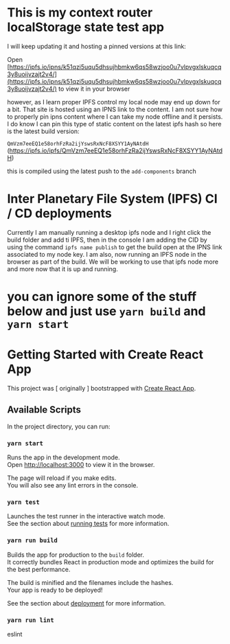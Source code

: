 # This is my context router localStorage state test app

I will keep updating it and hosting a pinned versions at this link:

Open [https://ipfs.io/ipns/k51qzi5uqu5dhsujhbmkw6qs58wzjoo0u7vlpvgxlskuqcq3y8uoijvzajt2v4/](https://ipfs.io/ipns/k51qzi5uqu5dhsujhbmkw6qs58wzjoo0u7vlpvgxlskuqcq3y8uoijvzajt2v4/) to view it in your browser

however, as I learn proper IPFS control my local node may end up down for a bit. That site is hosted
using an IPNS link to the content. I am not sure how to properly pin ipns content where I can take
my node offline and it persists. I do know I can pin this type of static content on the
latest ipfs hash so here is the latest build version:

`QmVzm7eeEQ1e58orhFzRa2ijYswsRxNcF8XSYY1AyNAtdH` (https://ipfs.io/ipfs/QmVzm7eeEQ1e58orhFzRa2ijYswsRxNcF8XSYY1AyNAtdH)

this is compiled using the latest push to the `add-components` branch

# Inter Planetary File System (IPFS) CI / CD deployments

Currently I am manually running a desktop ipfs node and I right click the build folder and add ti IPFS, then
in the console I am adding the CID by using the command `ipfs name publish`  to get the build open at the
IPNS link associated to my node key. I am also, now running an IPFS node in the browser as part of the build.
We will be working to use that ipfs node more and more now that it is up and running.

# you can ignore some of the stuff below and just use `yarn build` and  `yarn start`

# Getting Started with Create React App

This project was [ originally ] bootstrapped with [Create React App](https://github.com/facebook/create-react-app).

## Available Scripts

In the project directory, you can run:

### `yarn start`

Runs the app in the development mode.\
Open [http://localhost:3000](http://localhost:3000) to view it in the browser.

The page will reload if you make edits.\
You will also see any lint errors in the console.

### `yarn test`

Launches the test runner in the interactive watch mode.\
See the section about [running tests](https://facebook.github.io/create-react-app/docs/running-tests) for more information.

### `yarn run build`

Builds the app for production to the `build` folder.\
It correctly bundles React in production mode and optimizes the build for the best performance.

The build is minified and the filenames include the hashes.\
Your app is ready to be deployed!

See the section about [deployment](https://facebook.github.io/create-react-app/docs/deployment) for more information.

### `yarn run lint`

eslint
